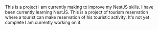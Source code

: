 This is a project I am currently making to improve my NestJS skills. I have been currently learning NestJS.
This is a project of tourism reservation where a tourist can make reservation of his touristic activity. 
It's not yet complete I am currently working on it. 